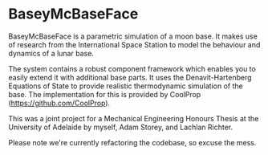 # BaseyMcBaseFace

BaseyMcBaseFace is a parametric simulation of a moon base. It makes use of research from the International Space Station to model the behaviour and dynamics of a lunar base.

The system contains a robust component framework which enables you to easily extend it with additional base parts. It uses the Denavit-Hartenberg Equations of State to provide realistic thermodynamic simulation of the base. The implementation for this is provided by CoolProp (https://github.com/CoolProp).

This was a joint project for a Mechanical Engineering Honours Thesis at the University of Adelaide by myself, Adam Storey, and Lachlan Richter. 

Please note we're currently refactoring the codebase, so excuse the mess.
